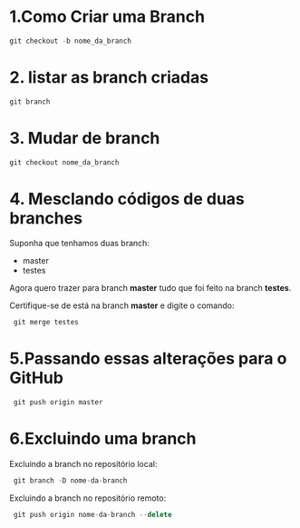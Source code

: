 # 1.Como Criar uma Branch

```js
git checkout -b nome_da_branch
```

# 2. listar as branch criadas

```js
git branch
```
# 3. Mudar de branch

```js
git checkout nome_da_branch
```

# 4. Mesclando códigos de duas branches

Suponha que tenhamos duas branch:
- master
- testes

Agora quero trazer para branch **master** tudo que foi feito na branch **testes**.

Certifique-se de está na branch **master** e digite o comando:

```js
 git merge testes
```

# 5.Passando essas alterações para o GitHub


```js
 git push origin master
``` 

# 6.Excluindo uma branch

Excluindo a branch no repositório local:

```js
 git branch -D nome-da-branch
``` 
Excluindo a branch no repositório remoto:

```js
 git push origin nome-da-branch --delete
``` 